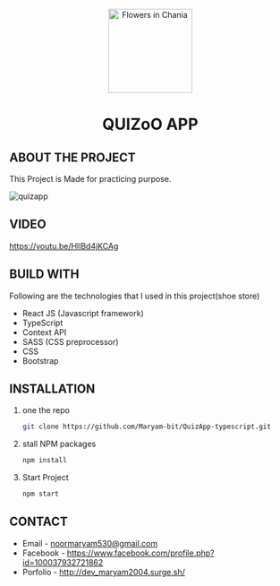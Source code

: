 
 
<!-- PROJECT LOGO -->
<br />
<div align="center">
  <img src="https://user-images.githubusercontent.com/56764144/129733831-13626a77-e3d5-43de-ac74-4de2cd628a37.png" alt="Flowers in Chania" width="150">

  <h1 align="center", fontWeight="900">QUIZoO APP</h1>
</div>


<!-- ABOUT THE PROJECT -->
## ABOUT THE PROJECT
This Project is Made for practicing purpose.


![quizapp](https://user-images.githubusercontent.com/56764144/123146561-78558780-d477-11eb-8680-35d45ad4c217.PNG)

 
 
## VIDEO
https://youtu.be/HllBd4jKCAg


## BUILD WITH

Following are the technologies that I used in this project(shoe store)
* React JS (Javascript framework)
* TypeScript
* Context API
* SASS (CSS preprocessor)
* CSS
* Bootstrap



## INSTALLATION

1. one the repo
   ```sh
   git clone https://github.com/Maryam-bit/QuizApp-typescript.git
   ```
2. stall NPM packages
   ```sh
   npm install
   ```
3. Start Project
    ```sh
    npm start
   ```



## CONTACT

* Email - noormaryam530@gmail.com
* Facebook - https://www.facebook.com/profile.php?id=100037932721862
* Porfolio - http://dev_maryam2004.surge.sh/
